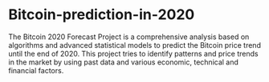 # Bitcoin-prediction-in-2020
The Bitcoin 2020 Forecast Project is a comprehensive analysis based on algorithms and advanced statistical models to predict the Bitcoin price trend until the end of 2020. This project tries to identify patterns and price trends in the market by using past data and various economic, technical and financial factors.
